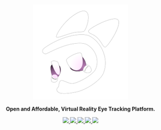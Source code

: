 <div align="center">
    <img src="./logo.png" alt="EyeTrackVR Logo">
    <p><strong>Open and Affordable, Virtual Reality Eye Tracking Platform.</strong></p>
    <div>
        <a href="https://discord.gg/AEUN9eDySa">
            <img src="https://img.shields.io/badge/Discord-5865F2?style=for-the-badge&logo=discord&logoColor=white">
        </a>
        <a href="https://eyetrackvr.dev/">
            <img src="https://img.shields.io/badge/Website-8B5CF6?style=for-the-badge&logo=similarweb&logoColor=white">
        </a>
        <a href="https://docs.eyetrackvr.dev/">
            <img src="https://img.shields.io/badge/Documentation-8CA1AF?style=for-the-badge&logo=readthedocs&logoColor=white">
        </a>
        <a href="mailto:inquiries@fovea-labs.com">
            <img src="https://img.shields.io/badge/Store-8B5CF6?style=for-the-badge&logo=homeassistantcommunitystore&logoColor=white">
        </a>
        <a href="https://store.eyetrackvr.dev/">
            <img src="https://img.shields.io/badge/Contact-5865F2?style=for-the-badge&logo=protonmail&logoColor=white">
        </a>
    </div>
</div>
